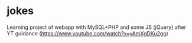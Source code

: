 # jokes
Learning project of webapp with MySQL+PHP and some JS (jQuery) after YT guidance (https://www.youtube.com/watch?v=yAmXgDKu2go)
